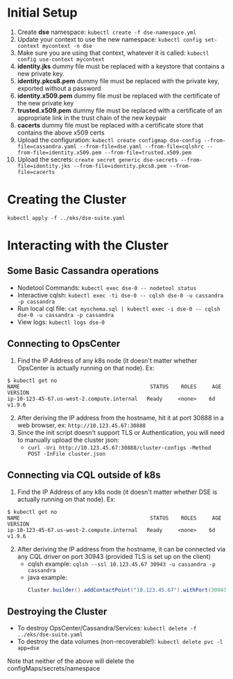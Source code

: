 # Initial Setup
1. Create **dse** namespace: ```kubectl create -f dse-namespace.yml```
2. Update your context to use the new namespace: ```kubectl config set-context mycontext -n dse```
3. Make sure you are using that context, whatever it is called: ```kubectl config use-context mycontext```
4. **identity.jks** dummy file must be replaced with a keystore that contains a new private key.
5. **identity.pkcs8.pem** dummy file must be replaced with the private key, exported without a password
6. **identity.x509.pem** dummy file must be replaced with the certificate of the new private key
7. **trusted.x509.pem** dummy file must be replaced with a certificate of an appropriate link in the trust chain of the new keypair
8. **cacerts** dummy file must be replaced with a certificate store that contains the above x509 certs
9. Upload the configuration: ```kubectl create configmap dse-config --from-file=cassandra.yaml --from-file=dse.yaml --from-file=cqlshrc --from-file=identity.x509.pem --from-file=trusted.x509.pem```
10. Upload the secrets: ```create secret generic dse-secrets --from-file=identity.jks --from-file=identity.pkcs8.pem --from-file=cacerts```

# Creating the Cluster
```kubectl apply -f ../eks/dse-suite.yaml```

# Interacting with the Cluster

## Some Basic Cassandra operations
* Nodetool Commands: ```kubectl exec dse-0 -- nodetool status```
* Interactive cqlsh: ```kubectl exec -ti dse-0 -- cqlsh dse-0 -u cassandra -p cassandra```
* Run local cql file: ```cat myschema.sql | kubectl exec -i dse-0 -- cqlsh dse-0 -u cassandra -p cassandra```
* View logs: ```kubectl logs dse-0```

## Connecting to OpsCenter
1. Find the IP Address of any k8s node (it doesn't matter whether OpsCenter is actually running on that node). Ex:
```
$ kubectl get no
NAME                                          STATUS    ROLES     AGE       VERSION
ip-10-123-45-67.us-west-2.compute.internal   Ready     <none>    6d        v1.9.6
```
2. After deriving the IP address from the hostname, hit it at port 30888 in a web browser, ex: ```http://10.123.45.67:30888```
3. Since the init script doesn't support TLS or Authentication, you will need to manually upload the cluster json:
    * ```curl -Uri http://10.123.45.67:30888/cluster-configs -Method POST -InFile cluster.json```

## Connecting via CQL outside of k8s
1. Find the IP Address of any k8s node (it doesn't matter whether DSE is actually running on that node). Ex:
```
$ kubectl get no
NAME                                          STATUS    ROLES     AGE       VERSION
ip-10-123-45-67.us-west-2.compute.internal   Ready     <none>    6d        v1.9.6
```
2. After deriving the IP address from the hostname, it can be connected via any CQL driver on port 30943 (provided TLS is set up on the client)
    * cqlsh example: ```cqlsh --ssl 10.123.45.67 30943 -u cassandra -p cassandra```
    * java example:
        ```java
        Cluster.builder().addContactPoint("10.123.45.67").withPort(30943).withCredentials(...).withSSL(...)/*etc*/.build().connect();
        ```
## Destroying the Cluster
* To destroy OpsCenter/Cassandra/Services: ```kubectl delete -f ../eks/dse-suite.yaml```
* To destroy the data volumes (non-recoverable!): ```kubectl delete pvc -l app=dse```

Note that neither of the above will delete the configMaps/secrets/namespace

